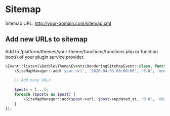 # Sitemap

Sitemap URL: http://your-domain.com/sitemap.xml

## Add new URLs to sitemap

Add to /platform/themes/your-theme/functions/functions.php or function boot() of your plugin service provider.

```php
\Event::listen(\Botble\Theme\Events\RenderingSiteMapEvent::class, function () {
    \SiteMapManager::add('your-url', '2020-04-03 00:00:00', '0.8', 'monthly');
    
    // Add many URLs
    
    $posts = [...];
    foreach ($posts as $post) {
        \SiteMapManager::add($post->url, $post->updated_at, '0.8', 'daily');
    }
});
```
